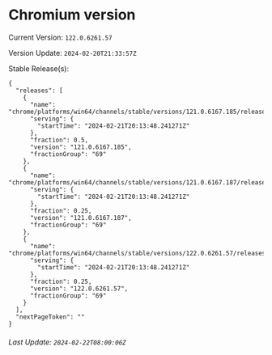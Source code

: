 # Chromium version

Current Version: `122.0.6261.57`

Version Update: `2024-02-20T21:33:57Z`

Stable Release(s):
```
{
  "releases": [
    {
      "name": "chrome/platforms/win64/channels/stable/versions/121.0.6167.185/releases/1708546428",
      "serving": {
        "startTime": "2024-02-21T20:13:48.241271Z"
      },
      "fraction": 0.5,
      "version": "121.0.6167.185",
      "fractionGroup": "69"
    },
    {
      "name": "chrome/platforms/win64/channels/stable/versions/121.0.6167.187/releases/1708546428",
      "serving": {
        "startTime": "2024-02-21T20:13:48.241271Z"
      },
      "fraction": 0.25,
      "version": "121.0.6167.187",
      "fractionGroup": "69"
    },
    {
      "name": "chrome/platforms/win64/channels/stable/versions/122.0.6261.57/releases/1708546428",
      "serving": {
        "startTime": "2024-02-21T20:13:48.241271Z"
      },
      "fraction": 0.25,
      "version": "122.0.6261.57",
      "fractionGroup": "69"
    }
  ],
  "nextPageToken": ""
}
```

###### Last Update: `2024-02-22T08:00:06Z`
        